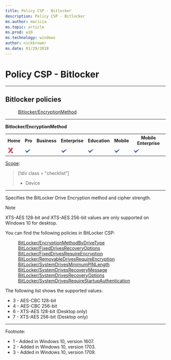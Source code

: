 ```yaml
---
title: Policy CSP - Bitlocker
description: Policy CSP - Bitlocker
ms.author: maricia
ms.topic: article
ms.prod: w10
ms.technology: windows
author: nickbrower
ms.date: 01/29/2018
---
```


# Policy CSP - Bitlocker



<hr/>

<!--StartPolicies-->
## Bitlocker policies  

<dl>
  <dd>
    <a href="#bitlocker-encryptionmethod">Bitlocker/EncryptionMethod</a>
  </dd>
</dl>


<hr/>

<!--StartPolicy-->
<a href="" id="bitlocker-encryptionmethod"></a>**Bitlocker/EncryptionMethod**  

<!--SupportedSKUs-->
<table>
<tr>
	<th>Home</th>
	<th>Pro</th>
	<th>Business</th>
	<th>Enterprise</th>
	<th>Education</th>
	<th>Mobile</th>
	<th>Mobile Enterprise</th>
</tr>
<tr>
	<td><img src="images/crossmark.png" alt="cross mark" /></td>
	<td><img src="images/checkmark.png" alt="check mark" /></td>
	<td></td>
	<td><img src="images/checkmark.png" alt="check mark" /></td>
	<td><img src="images/checkmark.png" alt="check mark" /></td>
	<td><img src="images/checkmark.png" alt="check mark" /></td>
	<td><img src="images/checkmark.png" alt="check mark" /></td>
</tr>
</table>

<!--/SupportdSKUs-->
<!--Scope-->
[Scope](./policy-configuration-service-provider.md#policy-scope):

> [!div class = "checklist"]
> * Device

<hr/>

<!--/Scope-->
<!--Description-->
Specifies the BitLocker Drive Encryption method and cipher strength.

> [!NOTE]
> XTS-AES 128-bit and XTS-AES 256-bit values are only supported on Windows 10 for desktop.

You can find the following policies in BitLocker CSP:
<dl>
  <dd>
    <a href="./bitlocker-csp.md#encryptionmethodbydrivetype" id="encryptionmethodbydrivetype">BitLocker/EncryptionMethodByDriveType</a>
  </dd>
  <dd>
    <a href="./bitlocker-csp.md#fixeddrivesrecoveryoptions" id="fixeddrivesrecoveryoptions">BitLocker/FixedDrivesRecoveryOptions</a>
  </dd>
  <dd>
    <a href="./bitlocker-csp.md#fixeddrivesrequireencryption" id="fixeddrivesrequireencryption">BitLocker/FixedDrivesRequireEncryption</a>
  </dd>
  <dd>
    <a href="./bitlocker-csp.md#removabledrivesrequireencryption" id="removabledrivesrequireencryption">BitLocker/RemovableDrivesRequireEncryption</a>
  </dd>
  <dd>
    <a href="./bitlocker-csp.md#systemdrivesminimumpinlength" id="systemdrivesminimumpinlength">BitLocker/SystemDrivesMinimumPINLength</a>
  </dd>
  <dd>
    <a href="./bitlocker-csp.md#systemdrivesrecoverymessage" id="systemdrivesrecoverymessage">BitLocker/SystemDrivesRecoveryMessage</a>
  </dd>
  <dd>
    <a href="./bitlocker-csp.md#systemdrivesrecoveryoptions" id="systemdrivesrecoveryoptions">BitLocker/SystemDrivesRecoveryOptions</a>
  </dd>
  <dd>
    <a href="./bitlocker-csp.md#systemdrivesrequirestartupauthentication" id="systemdrivesrequirestartupauthentication">BitLocker/SystemDrivesRequireStartupAuthentication</a>
  </dd>
</dl>

<!--/Description-->
<!--SupportedValues-->
The following list shows the supported values:

-   3 - AES-CBC 128-bit
-   4 - AES-CBC 256-bit
-   6 - XTS-AES 128-bit (Desktop only)
-   7 - XTS-AES 256-bit (Desktop only)

<!--/SupportedValues-->
<!--EndPolicy-->
<hr/>

Footnote:

-   1 - Added in Windows 10, version 1607.
-   2 - Added in Windows 10, version 1703.
-   3 - Added in Windows 10, version 1709.

<!--EndPolicies-->


